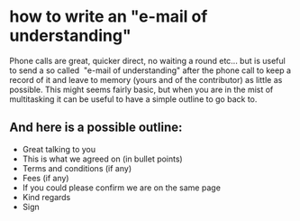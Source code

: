 # how to write an "e-mail of understanding" 

Phone calls are great, quicker direct, no waiting a round etc... but is useful to send a so called  "e-mail of understanding" after the phone call to keep a record of it and leave to memory (yours and of the contributor) as little as possible. This might seems fairly basic, but when you are in the mist of multitasking it can be useful to have a simple outline to go back to.

  

## And here is a possible outline:

- Great talking to you
- This is what we agreed on (in bullet points)
- Terms and conditions
   (if any)
- Fees (if any)
- If you could please confirm we are on the same page
- Kind regards
- Sign



